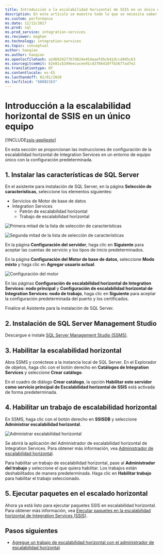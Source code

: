 ```yaml
---
title: Introducción a la escalabilidad horizontal de SSIS en un único equipo | Microsoft Docs
description: En este artículo se muestra todo lo que se necesita saber para empezar a trabajar con Escalabilidad horizontal de SSIS en un único equipo.
ms.custom: performance
ms.date: 12/13/2017
ms.prod: sql
ms.prod_service: integration-services
ms.reviewer: maghan
ms.technology: integration-services
ms.topic: conceptual
author: haoqian
ms.author: haoqian
ms.openlocfilehash: a2d6929277b7d024e45daaefd5cb41dccd495c63
ms.sourcegitcommit: b2e81cb349eecacee91cd3766410ffb3677ad7e2
ms.translationtype: HT
ms.contentlocale: es-ES
ms.lasthandoff: 02/01/2020
ms.locfileid: "68082163"
---
```

# <a name="get-started-with-integration-services-ssis-scale-out-on-a-single-computer"></a>Introducción a la escalabilidad horizontal de SSIS en un único equipo

[!INCLUDE[ssis-appliesto](../../includes/ssis-appliesto-ssvrpluslinux-asdb-asdw-xxx.md)]


En esta sección se proporcionan las instrucciones de configuración de la escalabilidad horizontal de Integration Services en un entorno de equipo único con la configuración predeterminada.

## <a name="1-install-sql-server-features"></a>1. Instalar las características de SQL Server
En el asistente para instalación de SQL Server, en la página **Selección de características**, seleccione los elementos siguientes:
-   Servicios de Motor de base de datos
-   Integration Services
    -   Patrón de escalabilidad horizontal
    -   Trabajo de escalabilidad horizontal

![Primera mitad de la lista de selección de características](media/feature-select-onebox1.PNG)

![Segunda mitad de la lista de selección de características](media/feature-select-onebox2.PNG)

En la página **Configuración del servidor**, haga clic en **Siguiente** para aceptar las cuentas de servicio y los tipos de inicio predeterminados.

En la página **Configuración del Motor de base de datos**, seleccione **Modo mixto** y haga clic en **Agregar usuario actual**. 

![Configuración del motor](media/engine-config.PNG)

En las páginas **Configuración de escalabilidad horizontal de Integration Services: nodo principal** y **Configuración de escalabilidad horizontal de Integration Services: nodo de trabajo**, haga clic en **Siguiente** para aceptar la configuración predeterminada del puerto y los certificados.

Finalice el Asistente para la instalación de SQL Server.

## <a name="2-install-sql-server-management-studio"></a>2. Instalación de SQL Server Management Studio

Descargue e instale [SQL Server Management Studio (SSMS)](../../ssms/download-sql-server-management-studio-ssms.md).

## <a name="3-enable-scale-out"></a>3. Habilitar la escalabilidad horizontal
Abra SSMS y conéctese a la instancia local de SQL Server.
En el Explorador de objetos, haga clic con el botón derecho en **Catálogos de Integration Services** y seleccione **Crear catálogo**.

En el cuadro de diálogo **Crear catálogo**, la opción **Habilitar este servidor como servicio principal de Escalabilidad horizontal de SSIS** está activada de forma predeterminada.

## <a name="4-enable-a-scale-out-worker"></a>4. Habilitar un trabajo de escalabilidad horizontal
En SSMS, haga clic con el botón derecho en **SSISDB** y seleccione **Administrar escalabilidad horizontal**. 

![Administrar escalabilidad horizontal](media/manage-scale-out.PNG)

Se abrirá la aplicación del Administrador de escalabilidad horizontal de Integration Services. Para obtener más información, vea [Administrador de escalabilidad horizontal](integration-services-ssis-scale-out-manager.md).

Para habilitar un trabajo de escalabilidad horizontal, pase al **Administrador del trabajo** y seleccione el que quiera habilitar. Los trabajos están deshabilitados de manera predeterminada. Haga clic en **Habilitar trabajo** para habilitar el trabajo seleccionado.

## <a name="5-run-packages-in-scale-out"></a>5. Ejecutar paquetes en el escalado horizontal
Ahora ya está listo para ejecutar paquetes SSIS en escalabilidad horizontal. Para obtener más información, vea [Ejecutar paquetes en la escalabilidad horizontal de Integration Services (SSIS)](run-packages-in-integration-services-ssis-scale-out.md).

## <a name="next-steps"></a>Pasos siguientes
-   [Agregue un trabajo de escalabilidad horizontal con el administrador de escalabilidad horizontal](add-scale-out-worker.md).
